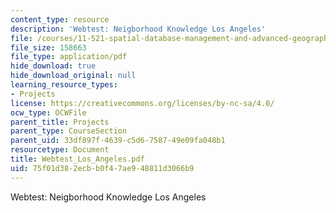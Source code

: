 ```yaml
---
content_type: resource
description: 'Webtest: Neigborhood Knowledge Los Angeles'
file: /courses/11-521-spatial-database-management-and-advanced-geographic-information-systems-spring-2003/75f01d382ecbb0f47ae948811d3066b9_Webtest_Los_Angeles.pdf
file_size: 158663
file_type: application/pdf
hide_download: true
hide_download_original: null
learning_resource_types:
- Projects
license: https://creativecommons.org/licenses/by-nc-sa/4.0/
ocw_type: OCWFile
parent_title: Projects
parent_type: CourseSection
parent_uid: 33df897f-4639-c5d6-7587-49e09fa048b1
resourcetype: Document
title: Webtest_Los_Angeles.pdf
uid: 75f01d38-2ecb-b0f4-7ae9-48811d3066b9
---
```

Webtest: Neigborhood Knowledge Los Angeles